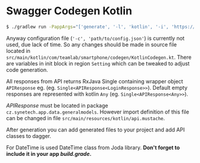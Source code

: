 Swagger Codegen Kotlin
===

```bash
$ ./gradlew run -PappArgs="['generate', '-l', 'kotlin', '-i', 'https://raw.githubusercontent.com/OAI/OpenAPI-Specification/master/examples/v2.0/yaml/petstore.yaml', '-c', 'path/to/config.json', '-o', 'path/to/output']"
```

Anyway configuration file (`'-c', 'path/to/config.json'`) is currently not used, due lack of time. So any changes should be made in source file located in `src/main/kotlin/com/teamlab/smartphone/codegen/KotlinCodegen.kt`. 
There are variables in init block in region `Setting` which can be tweaked to adjust code generation.

All responses from API returns RxJava Single containing wrapper object `APIResponse` eg. (eg. `Single<APIResponse<LoginResponse>>`).
Default empty responses are represented with kotlin `Any` (eg. `Single<APIResponse<Any>>`).

*APIResponse* must be located in package `cz.synetech.app.data.generalmodels`. However import definition of this file can be changed in file `src/main/resources/kotlin/api.mustache`.

After generation you can add generated files to your project and add API classes to dagger.


For DateTime is used DateTime class from Joda library. **Don't forget to include it in your app _build.grade_.**
